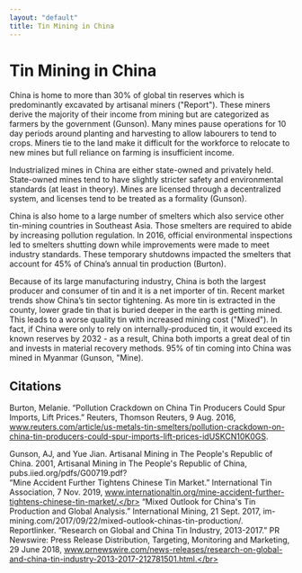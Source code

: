 ```yaml
---
layout: "default"
title: Tin Mining in China
---
```

# Tin Mining in China 

China is home to more than 30% of global tin reserves which is predominantly excavated by artisanal miners ("Report").  These miners derive the majority of their income from mining but are categorized as farmers by the government (Gunson). Many mines pause operations for 10 day periods around planting and harvesting to allow labourers to tend to crops.  Miners tie to the land make it difficult for the workforce to relocate to new mines but full reliance on farming is insufficient income.

Industrialized mines in China are either state-owned and privately held. State-owned mines tend to have slightly stricter safety and environmental standards (at least in theory). Mines are licensed through a decentralized system, and licenses tend to be treated as a formality (Gunson).  

China is also home to a large number of smelters which also service other tin-mining countries in Southeast Asia.  Those smelters are  required to abide by increasing pollution regulation.  In 2016, official environmental inspections led to smelters shutting down while improvements were made to meet industry standards.  These temporary shutdowns impacted the smelters that account for 45% of China’s annual tin production (Burton).  

Because of its large manufacturing industry, China is both the largest producer and consumer of tin and it is a net importer of tin. Recent market trends show China’s tin sector tightening.  As more tin is extracted in the county, lower grade tin that is buried deeper in the earth is getting mined.  This leads to a worse quality tin with increased mining cost ("Mixed").  In fact, if China were only to rely on internally-produced tin, it would exceed its known reserves by 2032 - as a result, China both imports a great deal of tin and invests in material recovery methods. 95% of tin coming into China was mined in Myanmar (Gunson, "Mine).

## Citations
Burton, Melanie. “Pollution Crackdown on China Tin Producers Could Spur Imports, Lift Prices.” Reuters, Thomson Reuters, 9 Aug. 2016, www.reuters.com/article/us-metals-tin-smelters/pollution-crackdown-on-china-tin-producers-could-spur-imports-lift-prices-idUSKCN10K0GS. </br>

Gunson, AJ, and Yue Jian. Artisanal Mining in The People's Republic of China. 2001, Artisanal Mining in The People's Republic of China, pubs.iied.org/pdfs/G00719.pdf?</br>
“Mine Accident Further Tightens Chinese Tin Market.” International Tin Association, 7 Nov. 2019, www.internationaltin.org/mine-accident-further-tightens-chinese-tin-market/.</br>
“Mixed Outlook for China's Tin Production and Global Analysis.” International Mining, 21 Sept. 2017, im-mining.com/2017/09/22/mixed-outlook-chinas-tin-production/.</br>
Reportlinker. “Research on Global and China Tin Industry, 2013-2017.” PR Newswire: Press Release Distribution, Targeting, Monitoring and Marketing, 29 June 2018, www.prnewswire.com/news-releases/research-on-global-and-china-tin-industry-2013-2017-212781501.html.</br>
